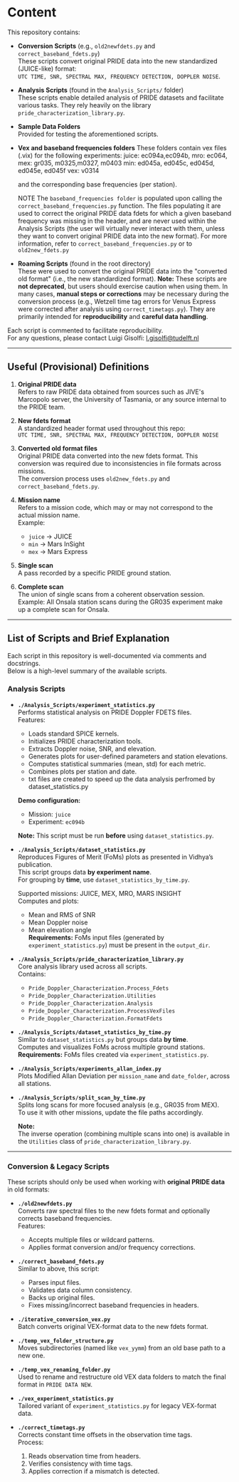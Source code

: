 # Content

This repository contains:

- **Conversion Scripts** (e.g., `old2newfdets.py` and `correct_baseband_fdets.py`)  
  These scripts convert original PRIDE data into the new standardized (JUICE-like) format:  
  `UTC TIME, SNR, SPECTRAL MAX, FREQUENCY DETECTION, DOPPLER NOISE`.

- **Analysis Scripts** (found in the `Analysis_Scripts/` folder)  
  These scripts enable detailed analysis of PRIDE datasets and facilitate various tasks. They rely heavily on the library `pride_characterization_library.py`.

- **Sample Data Folders**  
  Provided for testing the aforementioned scripts.

- **Vex and baseband frequencies folders**
  These folders contain vex files (.vix) for the following experiments:
  juice: ec094a,ec094b,
  mro: ec064,
  mex: gr035, m0325,m0327, m0403
  min: ed045a, ed045c, ed045d, ed045e, ed045f
  vex: v0314

  and the corresponding base frequencies (per station). 
  
  NOTE
  The `baseband_frequencies folder` is populated upon calling the `correct_baseband_frequencies.py` function.
  The files populating it are used to correct the original PRIDE data fdets for which a given baseband frequency was missing in the header, 
  and are never used within the Analysis Scripts (the user will virtually never interact with them, 
  unless they want to convert original PRIDE data into the new format).
  For more information, refer to `correct_baseband_frequencies.py` or to `old2new_fdets.py`

- **Roaming Scripts** (found in the root directory)  
  These were used to convert the original PRIDE data into the "converted old format" (i.e., the new standardized format).
  **Note:** These scripts are **not deprecated**, but users should exercise caution when using them. In many cases, **manual steps or corrections** may be necessary 
  during the conversion process (e.g., Wetzell time tag errors for Venus Express were corrected after analysis using `correct_timetags.py`). 
  They are primarily intended for **reproducibility** and **careful data handling**.

Each script is commented to facilitate reproducibility.  
For any questions, please contact Luigi Gisolfi: l.gisolfi@tudelft.nl

---

## Useful (Provisional) Definitions

1. **Original PRIDE data**  
   Refers to raw PRIDE data obtained from sources such as JIVE's Marcopolo server, the University of Tasmania, or any source internal to the PRIDE team.

2. **New fdets format**  
   A standardized header format used throughout this repo:  
   `UTC TIME, SNR, SPECTRAL MAX, FREQUENCY DETECTION, DOPPLER NOISE`

3. **Converted old format files**  
   Original PRIDE data converted into the new fdets format. This conversion was required due to inconsistencies in file formats across missions.  
   The conversion process uses `old2new_fdets.py` and `correct_baseband_fdets.py`.

4. **Mission name**  
   Refers to a mission code, which may or may not correspond to the actual mission name.  
   Example:
    - `juice` → JUICE
    - `min` → Mars InSight
    - `mex` → Mars Express

5. **Single scan**  
   A pass recorded by a specific PRIDE ground station.

6. **Complete scan**  
   The union of single scans from a coherent observation session.  
   Example: All Onsala station scans during the GR035 experiment make up a complete scan for Onsala.

---
## List of Scripts and Brief Explanation

Each script in this repository is well-documented via comments and docstrings.  
Below is a high-level summary of the available scripts.

### Analysis Scripts

- **`./Analysis_Scripts/experiment_statistics.py`**  
  Performs statistical analysis on PRIDE Doppler FDETS files.  
  Features:
    - Loads standard SPICE kernels.
    - Initializes PRIDE characterization tools.
    - Extracts Doppler noise, SNR, and elevation.
    - Generates plots for user-defined parameters and station elevations.
    - Computes statistical summaries (mean, std) for each metric.
    - Combines plots per station and date.
    - txt files are created to speed up the data analysis perfromed by dataset_statistics.py

  **Demo configuration:**
    - Mission: `juice`
    - Experiment: `ec094b`

  **Note:** This script must be run **before** using `dataset_statistics.py`.

- **`./Analysis_Scripts/dataset_statistics.py`**  
  Reproduces Figures of Merit (FoMs) plots as presented in Vidhya’s publication.  
  This script groups data **by experiment name**.  
  For grouping by **time**, use `dataset_statistics_by_time.py`.

  Supported missions: JUICE, MEX, MRO, MARS INSIGHT  
  Computes and plots:
    - Mean and RMS of SNR
    - Mean Doppler noise
    - Mean elevation angle  
      **Requirements:** FoMs input files (generated by `experiment_statistics.py`) must be present in the `output_dir`.

- **`./Analysis_Scripts/pride_characterization_library.py`**  
  Core analysis library used across all scripts.  
  Contains:
    - `Pride_Doppler_Characterization.Process_Fdets`
    - `Pride_Doppler_Characterization.Utilities`
    - `Pride_Doppler_Characterization.Analysis`
    - `Pride_Doppler_Characterization.ProcessVexFiles`
    - `Pride_Doppler_Characterization.FormatFdets`

- **`./Analysis_Scripts/dataset_statistics_by_time.py`**  
  Similar to `dataset_statistics.py` but groups data **by time**.  
  Computes and visualizes FoMs across multiple ground stations.  
  **Requirements:** FoMs files created via `experiment_statistics.py`.

- **`./Analysis_Scripts/experiments_allan_index.py`**  
  Plots Modified Allan Deviation per `mission_name` and `date_folder`, across all stations.

- **`./Analysis_Scripts/split_scan_by_time.py`**  
  Splits long scans for more focused analysis (e.g., GR035 from MEX).  
  To use it with other missions, update the file paths accordingly.

  **Note:**  
  The inverse operation (combining multiple scans into one) is available in the `Utilities` class of `pride_characterization_library.py`.

---

### Conversion & Legacy Scripts

These scripts should only be used when working with **original PRIDE data** in old formats:

- **`./old2newfdets.py`**  
  Converts raw spectral files to the new fdets format and optionally corrects baseband frequencies.  
  Features:
    - Accepts multiple files or wildcard patterns.
    - Applies format conversion and/or frequency corrections.

- **`./correct_baseband_fdets.py`**  
  Similar to above, this script:
    - Parses input files.
    - Validates data column consistency.
    - Backs up original files.
    - Fixes missing/incorrect baseband frequencies in headers.

- **`./iterative_conversion_vex.py`**  
  Batch converts original VEX-format data to the new fdets format.

- **`./temp_vex_folder_structure.py`**  
  Moves subdirectories (named like `vex_yymm`) from an old base path to a new one.

- **`./temp_vex_renaming_folder.py`**  
  Used to rename and restructure old VEX data folders to match the final format in `PRIDE DATA NEW`.

- **`./vex_experiment_statistics.py`**  
  Tailored variant of `experiment_statistics.py` for legacy VEX-format data.

- **`./correct_timetags.py`**  
  Corrects constant time offsets in the observation time tags.  
  Process:
    1. Reads observation time from headers.
    2. Verifies consistency with time tags.
    3. Applies correction if a mismatch is detected.
